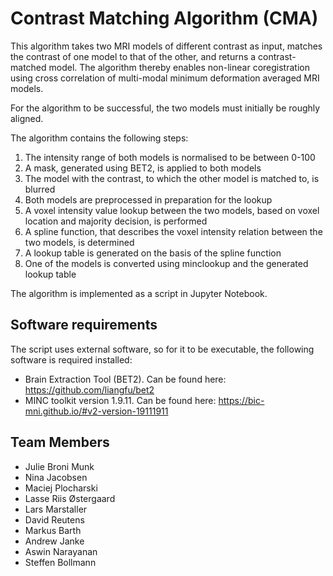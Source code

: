 # Contrast Matching Algorithm (CMA)

This algorithm takes two MRI models of different contrast as input, matches the contrast of one model to that of the other, and returns a contrast-matched model. The algorithm thereby enables non-linear coregistration using cross correlation of multi-modal minimum deformation averaged MRI models. 

For the algorithm to be successful, the two models must initially be roughly aligned.

The algorithm contains the following steps: 

  1. The intensity range of both models is normalised to be between 0-100
  2. A mask, generated using BET2, is applied to both models
  2. The model with the contrast, to which the other model is matched to, is blurred
  3. Both models are preprocessed in preparation for the lookup 
  4. A voxel intensity value lookup between the two models, based on voxel location and majority decision, is performed
  5. A spline function, that describes the voxel intensity relation between the two models, is determined
  6. A lookup table is generated on the basis of the spline function
  7. One of the models is converted using minclookup and the generated lookup table

The algorithm is implemented as a script in Jupyter Notebook. 

## Software requirements

The script uses external software, so for it to be executable, the following software is required installed:  

- Brain Extraction Tool (BET2). Can be found here: https://github.com/liangfu/bet2
- MINC toolkit version 1.9.11. Can be found here: https://bic-mni.github.io/#v2-version-19111911

## Team Members

- Julie Broni Munk
- Nina Jacobsen
- Maciej Plocharski
- Lasse Riis Østergaard
- Lars Marstaller
- David Reutens 
- Markus Barth
- Andrew Janke
- Aswin Narayanan
- Steffen Bollmann
